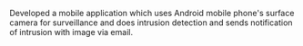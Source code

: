 Developed a mobile application which uses Android mobile phone's surface camera for surveillance and does intrusion detection and sends notification of intrusion with image via email.
